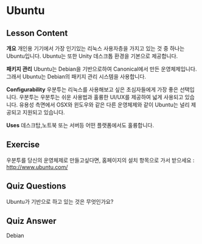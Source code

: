 # Ubuntu

## Lesson Content

<b>개요</b>
개인용 기기에서 가장 인기있는 리눅스 사용자층을 가지고 있는 것 중 하나는 Ubuntu입니다. Ubuntu는 또한 Unity 데스크톱 환경을 기본으로 제공합니다.

<b>패키지 관리</b>
Ubuntu는 Debian을 기반으로하여 Canonical에서 만든 운영체제입니다. 그래서 Ubuntu는 Debian의 패키지 관리 시스템을 사용합니다.

<b>Configurability</b>
우분투는 리눅스를 사용해보고 싶은 초심자들에게 가장 좋은 선택입니다. 우분투는  우분투는 쉬운 사용법과 훌륭한 UI/UX를 제공하여 넓게 사용되고 있습니다. 유용성 측면에서 OSX와 윈도우와 같은 다른 운영체제와 같이 Ubuntu는 널리 제공되고 지원되고 있습니다.

<b>Uses</b>
데스크탑,노트북 또는 서버등 어떤 플랫폼에서도 훌륭합니다.

## Exercise

우분투를 당신의 운영체제로 만들고싶다면, 홈페이지의 설치 항목으로 가서 받으세요
: 
<a href='http://www.ubuntu.com/'>http://www.ubuntu.com/</a>

## Quiz Questions

Ubuntu가 기반으로 하고 있는 것은 무엇인가요?

## Quiz Answer

Debian